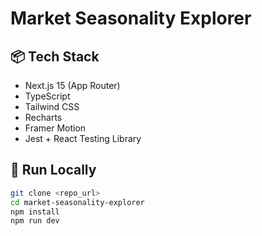 # Market Seasonality Explorer

## 📦 Tech Stack
- Next.js 15 (App Router)
- TypeScript
- Tailwind CSS
- Recharts
- Framer Motion
- Jest + React Testing Library

## 🚀 Run Locally
```bash
git clone <repo_url>
cd market-seasonality-explorer
npm install
npm run dev

